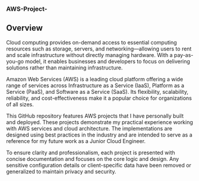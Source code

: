 ### AWS-Project-

## Overview
      
Cloud computing provides on-demand access to essential computing resources such as storage, servers, and networking—allowing users to rent and scale infrastructure without directly managing hardware. With a pay-as-you-go model, it enables businesses and developers to focus on delivering solutions rather than maintaining infrastructure.

Amazon Web Services (AWS) is a leading cloud platform offering a wide range of services across Infrastructure as a Service (IaaS), Platform as a Service (PaaS), and Software as a Service (SaaS). Its flexibility, scalability, reliability, and cost-effectiveness make it a popular choice for organizations of all sizes.

This GitHub repository features AWS projects that I have personally built and deployed. These projects demonstrate my practical experience working with AWS services and cloud architecture. The implementations are designed using best practices in the industry and are intended to serve as a reference for my future work as a Junior Cloud Engineer.

To ensure clarity and professionalism, each project is presented with concise documentation and focuses on the core logic and design. Any sensitive configuration details or client-specific data have been removed or generalized to maintain privacy and security.
